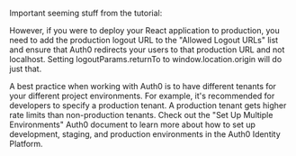 Important seeming stuff from the tutorial:

However, if you were to deploy your React application to production, you need to add the production logout URL to the "Allowed Logout URLs" list and ensure that Auth0 redirects your users to that production URL and not localhost. Setting logoutParams.returnTo to window.location.origin will do just that.

A best practice when working with Auth0 is to have different tenants for your different project environments. For example, it's recommended for developers to specify a production tenant. A production tenant gets higher rate limits than non-production tenants. Check out the "Set Up Multiple Environments" Auth0 document to learn more about how to set up development, staging, and production environments in the Auth0 Identity Platform.